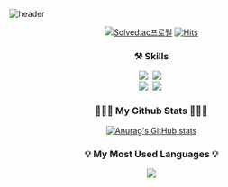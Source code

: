 ![header](https://capsule-render.vercel.app/api?type=Waving&color=timeAuto&height=300&section=header&text=Welcome&desc=Eunchae's%20Github%&descAlign=70&descAlignY=65&fontSize=70)
</div>
<div align="center">

[![Solved.ac프로필](http://mazassumnida.wtf/api/mini/generate_badge?boj=dmscornjs)](https://solved.ac/dmscornjs)
[![Hits](https://hits.seeyoufarm.com/api/count/incr/badge.svg?url=https%3A%2F%2Fgithub.com%2Fdmscornjsyj&count_bg=%2379C83D&title_bg=%23555555&icon=github.svg&icon_color=%23E7E7E7&title=hits&edge_flat=false)](https://hits.seeyoufarm.com)



<h3 align="center">⚒️ Skills </h3>
<p align="center"> 
  <img src="https://img.shields.io/badge/NumPy-013243?style=flat-square&logo=NumPy&logoColor=white"/></a>&nbsp 
  <img src="https://img.shields.io/badge/pandas-150458?style=flat-square&logo=pandas&logoColor=white"/></a>&nbsp<br>
  <img src="https://img.shields.io/badge/sklearn-F7931E?style=flat-square&logo=scikit-learn&logoColor=white"/></a>&nbsp
  <img src="https://img.shields.io/badge/PyTorch-EE4C2C?style=flat-square&logo=PyTorch&logoColor=white"/></a>&nbsp
  
<br>



<h3 align="center">👨🏻‍💻 My Github Stats 👨🏻‍💻</h3>
  
[![Anurag's GitHub stats](https://github-readme-stats.vercel.app/api?username=dmscornjs&hide_title=true&show_icons=true&include_all_commits=true&disable_animations=true&theme=vue)](https://github.com/anuraghazra/github-readme-stats)
<h3 align="center">💡 My Most Used Languages 💡</h3>
<p align="center">
  <img align="center" src="https://github-readme-stats.vercel.app/api/top-langs/?username=dmscornjs&layout=compact"/>





 
</p>  
</div>
  


<!--
**dmscornjs/dmscornjs** is a ✨ _special_ ✨ repository because its `README.md` (this file) appears on your GitHub profile.

Here are some ideas to get you started:

- 🔭 I’m currently working on ...
- 🌱 I’m currently learning ...
- 👯 I’m looking to collaborate on ...
- 🤔 I’m looking for help with ...
- 💬 Ask me about ...
- 📫 How to reach me: ...
- 😄 Pronouns: ...
- ⚡ Fun fact: ...
-->

